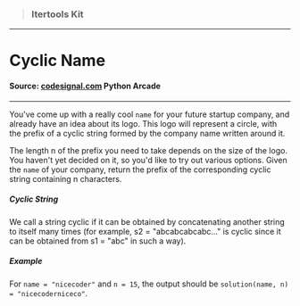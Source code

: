 > ### Itertools Kit

---

# Cyclic Name

#### Source: [codesignal.com](https://codesignal.com/) Python Arcade

---

You've come up with a really cool `name` for your future startup company, and already have an idea about its logo. This logo will represent a circle, with the prefix of a cyclic string formed by the company name written around it.

The length n of the prefix you need to take depends on the size of the logo. You haven't yet decided on it, so you'd like to try out various options. Given the `name` of your company, return the prefix of the corresponding cyclic string containing n characters.

##### Cyclic String

We call a string cyclic if it can be obtained by concatenating another string to itself many times (for example, s2 = "abcabcabcabc..." is cyclic since it can be obtained from s1 = "abc" in such a way).

##### Example

For `name = "nicecoder"` and `n = 15`, the output should be
`solution(name, n) = "nicecoderniceco"`.
